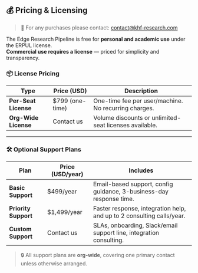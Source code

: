 ## 💰 Pricing & Licensing
> 💼 For any purchases please contact: [contact@khf-research.com](mailto:contact@khf-research.com)

The Edge Research Pipeline is free for **personal and academic use** under the ERPUL license.  
**Commercial use requires a license** — priced for simplicity and transparency.

### 📦 License Pricing

| Type                | Price (USD)     | Description                                                  |
|---------------------|-----------------|--------------------------------------------------------------|
| **Per-Seat License** | $799 (one-time) | One-time fee per user/machine. No recurring charges.         |
| **Org-Wide License** | Contact us      | Volume discounts or unlimited-seat licenses available.       |


---

### 🛠️ Optional Support Plans

| Plan                | Price (USD/year) | Includes                                                                 |
|---------------------|------------------|--------------------------------------------------------------------------|
| **Basic Support**   | $499/year         | Email-based support, config guidance, 3-business-day response time.      |
| **Priority Support**| $1,499/year       | Faster response, integration help, and up to 2 consulting calls/year.    |
| **Custom Support**  | Contact us        | SLAs, onboarding, Slack/email support line, integration consulting.      |

> 🔒 All support plans are **org-wide**, covering one primary contact unless otherwise arranged.